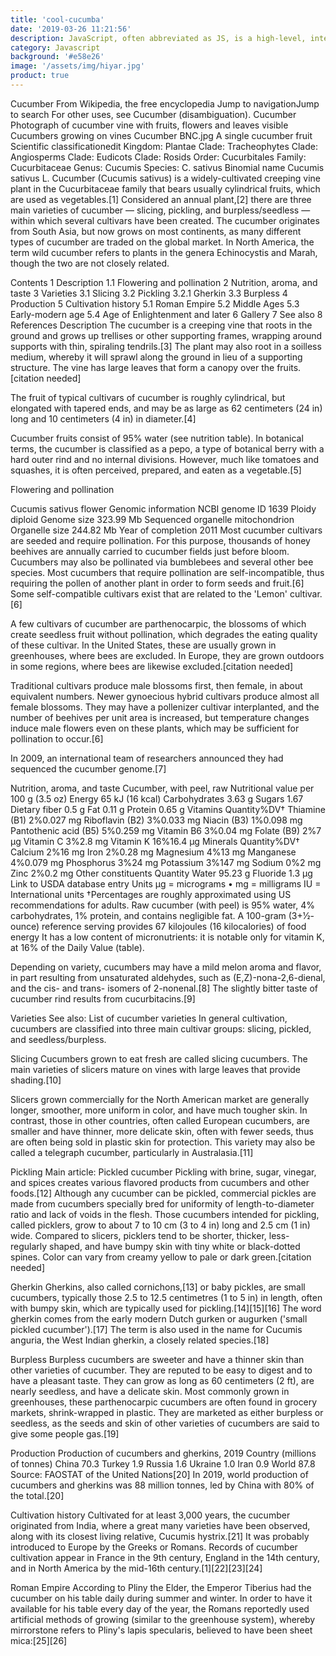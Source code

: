 ```yaml
---
title: 'cool-cucumba'
date: '2019-03-26 11:21:56'
description: JavaScript, often abbreviated as JS, is a high-level, interpreted scripting language that conforms to the ECMAScript specification.
category: Javascript
background: '#e58e26'
image: '/assets/img/hiyar.jpg'
product: true
---
```


Cucumber
From Wikipedia, the free encyclopedia
Jump to navigationJump to search
For other uses, see Cucumber (disambiguation).
Cucumber
Photograph of cucumber vine with fruits, flowers and leaves visible
Cucumbers growing on vines
Cucumber BNC.jpg
A single cucumber fruit
Scientific classificationedit
Kingdom: Plantae
Clade: Tracheophytes
Clade: Angiosperms
Clade: Eudicots
Clade: Rosids
Order: Cucurbitales
Family: Cucurbitaceae
Genus: Cucumis
Species: C. sativus
Binomial name
Cucumis sativus
L.
Cucumber (Cucumis sativus) is a widely-cultivated creeping vine plant in the Cucurbitaceae family that bears usually cylindrical fruits, which are used as vegetables.[1] Considered an annual plant,[2] there are three main varieties of cucumber — slicing, pickling, and burpless/seedless — within which several cultivars have been created. The cucumber originates from South Asia, but now grows on most continents, as many different types of cucumber are traded on the global market. In North America, the term wild cucumber refers to plants in the genera Echinocystis and Marah, though the two are not closely related.

Contents
1 Description
1.1 Flowering and pollination
2 Nutrition, aroma, and taste
3 Varieties
3.1 Slicing
3.2 Pickling
3.2.1 Gherkin
3.3 Burpless
4 Production
5 Cultivation history
5.1 Roman Empire
5.2 Middle Ages
5.3 Early-modern age
5.4 Age of Enlightenment and later
6 Gallery
7 See also
8 References
Description
The cucumber is a creeping vine that roots in the ground and grows up trellises or other supporting frames, wrapping around supports with thin, spiraling tendrils.[3] The plant may also root in a soilless medium, whereby it will sprawl along the ground in lieu of a supporting structure. The vine has large leaves that form a canopy over the fruits.[citation needed]

The fruit of typical cultivars of cucumber is roughly cylindrical, but elongated with tapered ends, and may be as large as 62 centimeters (24 in) long and 10 centimeters (4 in) in diameter.[4]

Cucumber fruits consist of 95% water (see nutrition table). In botanical terms, the cucumber is classified as a pepo, a type of botanical berry with a hard outer rind and no internal divisions. However, much like tomatoes and squashes, it is often perceived, prepared, and eaten as a vegetable.[5]

Flowering and pollination

Cucumis sativus flower
Genomic information
NCBI genome ID 1639
Ploidy diploid
Genome size 323.99 Mb
Sequenced organelle mitochondrion
Organelle size 244.82 Mb
Year of completion 2011
Most cucumber cultivars are seeded and require pollination. For this purpose, thousands of honey beehives are annually carried to cucumber fields just before bloom. Cucumbers may also be pollinated via bumblebees and several other bee species. Most cucumbers that require pollination are self-incompatible, thus requiring the pollen of another plant in order to form seeds and fruit.[6] Some self-compatible cultivars exist that are related to the 'Lemon' cultivar.[6]

A few cultivars of cucumber are parthenocarpic, the blossoms of which create seedless fruit without pollination, which degrades the eating quality of these cultivar. In the United States, these are usually grown in greenhouses, where bees are excluded. In Europe, they are grown outdoors in some regions, where bees are likewise excluded.[citation needed]

Traditional cultivars produce male blossoms first, then female, in about equivalent numbers. Newer gynoecious hybrid cultivars produce almost all female blossoms. They may have a pollenizer cultivar interplanted, and the number of beehives per unit area is increased, but temperature changes induce male flowers even on these plants, which may be sufficient for pollination to occur.[6]

In 2009, an international team of researchers announced they had sequenced the cucumber genome.[7]

Nutrition, aroma, and taste
Cucumber, with peel, raw
Nutritional value per 100 g (3.5 oz)
Energy 65 kJ (16 kcal)
Carbohydrates
3.63 g
Sugars 1.67
Dietary fiber 0.5 g
Fat
0.11 g
Protein
0.65 g
Vitamins Quantity%DV†
Thiamine (B1) 2%0.027 mg
Riboflavin (B2) 3%0.033 mg
Niacin (B3) 1%0.098 mg
Pantothenic acid (B5) 5%0.259 mg
Vitamin B6 3%0.04 mg
Folate (B9) 2%7 μg
Vitamin C 3%2.8 mg
Vitamin K 16%16.4 μg
Minerals Quantity%DV†
Calcium 2%16 mg
Iron 2%0.28 mg
Magnesium 4%13 mg
Manganese 4%0.079 mg
Phosphorus 3%24 mg
Potassium 3%147 mg
Sodium 0%2 mg
Zinc 2%0.2 mg
Other constituents Quantity
Water 95.23 g
Fluoride 1.3 µg
Link to USDA database entry
Units
μg = micrograms • mg = milligrams
IU = International units
†Percentages are roughly approximated using US recommendations for adults.
Raw cucumber (with peel) is 95% water, 4% carbohydrates, 1% protein, and contains negligible fat. A 100-gram (3+1⁄2-ounce) reference serving provides 67 kilojoules (16 kilocalories) of food energy It has a low content of micronutrients: it is notable only for vitamin K, at 16% of the Daily Value (table).

Depending on variety, cucumbers may have a mild melon aroma and flavor, in part resulting from unsaturated aldehydes, such as (E,Z)-nona-2,6-dienal, and the cis- and trans- isomers of 2-nonenal.[8] The slightly bitter taste of cucumber rind results from cucurbitacins.[9]

Varieties
See also: List of cucumber varieties
In general cultivation, cucumbers are classified into three main cultivar groups: slicing, pickled, and seedless/burpless.

Slicing
Cucumbers grown to eat fresh are called slicing cucumbers. The main varieties of slicers mature on vines with large leaves that provide shading.[10]

Slicers grown commercially for the North American market are generally longer, smoother, more uniform in color, and have much tougher skin. In contrast, those in other countries, often called European cucumbers, are smaller and have thinner, more delicate skin, often with fewer seeds, thus are often being sold in plastic skin for protection. This variety may also be called a telegraph cucumber, particularly in Australasia.[11]

Pickling
Main article: Pickled cucumber
Pickling with brine, sugar, vinegar, and spices creates various flavored products from cucumbers and other foods.[12] Although any cucumber can be pickled, commercial pickles are made from cucumbers specially bred for uniformity of length-to-diameter ratio and lack of voids in the flesh. Those cucumbers intended for pickling, called picklers, grow to about 7 to 10 cm (3 to 4 in) long and 2.5 cm (1 in) wide. Compared to slicers, picklers tend to be shorter, thicker, less-regularly shaped, and have bumpy skin with tiny white or black-dotted spines. Color can vary from creamy yellow to pale or dark green.[citation needed]

Gherkin
Gherkins, also called cornichons,[13] or baby pickles, are small cucumbers, typically those 2.5 to 12.5 centimetres (1 to 5 in) in length, often with bumpy skin, which are typically used for pickling.[14][15][16] The word gherkin comes from the early modern Dutch gurken or augurken ('small pickled cucumber').[17] The term is also used in the name for Cucumis anguria, the West Indian gherkin, a closely related species.[18]

Burpless
Burpless cucumbers are sweeter and have a thinner skin than other varieties of cucumber. They are reputed to be easy to digest and to have a pleasant taste. They can grow as long as 60 centimeters (2 ft), are nearly seedless, and have a delicate skin. Most commonly grown in greenhouses, these parthenocarpic cucumbers are often found in grocery markets, shrink-wrapped in plastic. They are marketed as either burpless or seedless, as the seeds and skin of other varieties of cucumbers are said to give some people gas.[19]

Production
Production of cucumbers and gherkins, 2019
Country (millions of tonnes)
China 70.3
Turkey 1.9
Russia 1.6
Ukraine 1.0
Iran 0.9
World 87.8
Source: FAOSTAT of the United Nations[20]
In 2019, world production of cucumbers and gherkins was 88 million tonnes, led by China with 80% of the total.[20]

Cultivation history
Cultivated for at least 3,000 years, the cucumber originated from India, where a great many varieties have been observed, along with its closest living relative, Cucumis hystrix.[21] It was probably introduced to Europe by the Greeks or Romans. Records of cucumber cultivation appear in France in the 9th century, England in the 14th century, and in North America by the mid-16th century.[1][22][23][24]

Roman Empire
According to Pliny the Elder, the Emperor Tiberius had the cucumber on his table daily during summer and winter. In order to have it available for his table every day of the year, the Romans reportedly used artificial methods of growing (similar to the greenhouse system), whereby mirrorstone refers to Pliny's lapis specularis, believed to have been sheet mica:[25][26]
